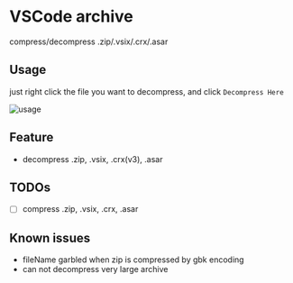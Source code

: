 # VSCode archive

compress/decompress .zip/.vsix/.crx/.asar

## Usage

just right click the file you want to decompress, and click `Decompress Here`

![usage](https://github.com/tjx666/vscode-archive/blob/main/assets/usage.gif?raw=true)

## Feature

- decompress .zip, .vsix, .crx(v3), .asar

## TODOs

- [ ] compress .zip, .vsix, .crx, .asar

## Known issues

- fileName garbled when zip is compressed by gbk encoding
- can not decompress very large archive
